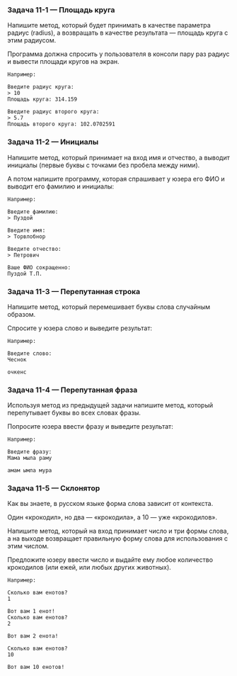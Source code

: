 ### Задача 11-1 — Площадь круга

Напишите метод, который будет принимать в качестве параметра радиус (radius), а возвращать в качестве результата — площадь круга с этим радиусом.

Программа должна спросить у пользователя в консоли пару раз радиус и вывести площади кругов на экран.

```
Например:

Введите радиус круга:
> 10
Площадь круга: 314.159

Введите радиус второго круга:
> 5.7
Площадь второго круга: 102.0702591
```

### Задача 11-2 — Инициалы

Напишите метод, который принимает на вход имя и отчество, а выводит инициалы (первые буквы с точками без пробела между ними).

А потом напишите программу, которая спрашивает у юзера его ФИО и выводит его фамилию и инициалы:

```
Например:

Введите фамилию:
> Пуздой

Введите имя:
> Торвлобнор

Введите отчество:
> Петрович

Ваше ФИО сокращенно:
Пуздой Т.П.
```


### Задача 11-3 — Перепутанная строка

Напишите метод, который перемешивает буквы слова случайным образом.

Спросите у юзера слово и выведите результат:

```
Например:

Введите слово:
Чеснок

очкенс
```


### Задача 11-4 — Перепутанная фраза

Используя метод из предыдущей задачи напишите метод, который перепутывает буквы во всех словах фразы.

Попросите юзера ввести фразу и выведите результат:

```
Например:

Введите фразу:
Мама мыла раму

амам ымла мура
```


### Задача 11-5 — Склонятор

Как вы знаете, в русском языке форма слова зависит от контекста.

Один «крокодил», но два — «крокодила», а 10 — уже «крокодилов».

Напишите метод, который на вход принимает число и три формы слова, а на выходе возвращает правильную форму слова для использования с этим числом.

Предложите юзеру ввести число и выдайте ему любое количество крокодилов (или ежей, или любых других животных).

```
Например:

Сколько вам енотов?
1

Вот вам 1 енот!
Сколько вам енотов?
2

Вот вам 2 енота!

Сколько вам енотов?
10

Вот вам 10 енотов!
```
